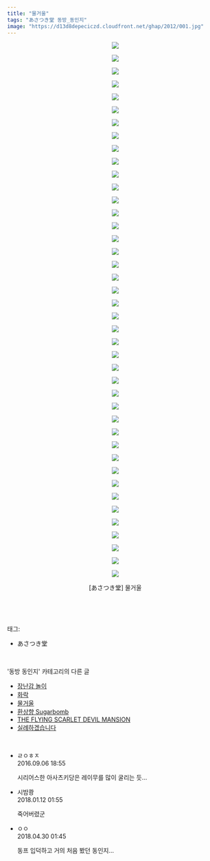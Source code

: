 ```yaml
---
title: "물거울"
tags: "あさつき堂 동방_동인지"
image: "https://d13d8depeciczd.cloudfront.net/ghap/2012/001.jpg"
---
```

<div class="article">
<p style="text-align: center; clear: none; float: none;"><img src="{{ site.imgserver12 }}/ghap/2012/001.jpg"/></p>
<p style="text-align: center; clear: none; float: none;"><img src="{{ site.imgserver12 }}/ghap/2012/002.jpg"/></p>
<p style="text-align: center; clear: none; float: none;"><img src="{{ site.imgserver12 }}/ghap/2012/003.jpg"/></p>
<p style="text-align: center; clear: none; float: none;"><img src="{{ site.imgserver12 }}/ghap/2012/004.jpg"/></p>
<p style="text-align: center; clear: none; float: none;"><img src="{{ site.imgserver12 }}/ghap/2012/005.jpg"/></p>
<p style="text-align: center; clear: none; float: none;"><img src="{{ site.imgserver12 }}/ghap/2012/006.jpg"/></p>
<p style="text-align: center; clear: none; float: none;"><img src="{{ site.imgserver12 }}/ghap/2012/007.jpg"/></p>
<p style="text-align: center; clear: none; float: none;"><img src="{{ site.imgserver12 }}/ghap/2012/008.jpg"/></p>
<p style="text-align: center; clear: none; float: none;"><img src="{{ site.imgserver12 }}/ghap/2012/009.jpg"/></p>
<p style="text-align: center; clear: none; float: none;"><img src="{{ site.imgserver12 }}/ghap/2012/010.jpg"/></p>
<p style="text-align: center; clear: none; float: none;"><img src="{{ site.imgserver12 }}/ghap/2012/011.jpg"/></p>
<p style="text-align: center; clear: none; float: none;"><img src="{{ site.imgserver12 }}/ghap/2012/012.jpg"/></p>
<p style="text-align: center; clear: none; float: none;"><img src="{{ site.imgserver12 }}/ghap/2012/013.jpg"/></p>
<p style="text-align: center; clear: none; float: none;"><img src="{{ site.imgserver12 }}/ghap/2012/014.jpg"/></p>
<p style="text-align: center; clear: none; float: none;"><img src="{{ site.imgserver12 }}/ghap/2012/015.jpg"/></p>
<p style="text-align: center; clear: none; float: none;"><img src="{{ site.imgserver12 }}/ghap/2012/016.jpg"/></p>
<p style="text-align: center; clear: none; float: none;"><img src="{{ site.imgserver12 }}/ghap/2012/017.jpg"/></p>
<p style="text-align: center; clear: none; float: none;"><img src="{{ site.imgserver12 }}/ghap/2012/018.jpg"/></p>
<p style="text-align: center; clear: none; float: none;"><img src="{{ site.imgserver12 }}/ghap/2012/019.jpg"/></p>
<p style="text-align: center; clear: none; float: none;"><img src="{{ site.imgserver12 }}/ghap/2012/020.jpg"/></p>
<p style="text-align: center; clear: none; float: none;"><img src="{{ site.imgserver12 }}/ghap/2012/021.jpg"/></p>
<p style="text-align: center; clear: none; float: none;"><img src="{{ site.imgserver12 }}/ghap/2012/022.jpg"/></p>
<p style="text-align: center; clear: none; float: none;"><img src="{{ site.imgserver12 }}/ghap/2012/023.jpg"/></p>
<p style="text-align: center; clear: none; float: none;"><img src="{{ site.imgserver12 }}/ghap/2012/024.jpg"/></p>
<p style="text-align: center; clear: none; float: none;"><img src="{{ site.imgserver12 }}/ghap/2012/025.jpg"/></p>
<p style="text-align: center; clear: none; float: none;"><img src="{{ site.imgserver12 }}/ghap/2012/026.jpg"/></p>
<p style="text-align: center; clear: none; float: none;"><img src="{{ site.imgserver12 }}/ghap/2012/027.jpg"/></p>
<p style="text-align: center; clear: none; float: none;"><img src="{{ site.imgserver12 }}/ghap/2012/028.jpg"/></p>
<p style="text-align: center; clear: none; float: none;"><img src="{{ site.imgserver12 }}/ghap/2012/029.jpg"/></p>
<p style="text-align: center; clear: none; float: none;"><img src="{{ site.imgserver12 }}/ghap/2012/030.jpg"/></p>
<p style="text-align: center; clear: none; float: none;"><img src="{{ site.imgserver12 }}/ghap/2012/031.jpg"/></p>
<p style="text-align: center; clear: none; float: none;"><img src="{{ site.imgserver12 }}/ghap/2012/032.jpg"/></p>
<p style="text-align: center; clear: none; float: none;"><img src="{{ site.imgserver12 }}/ghap/2012/033.jpg"/></p>
<p style="text-align: center; clear: none; float: none;"><img src="{{ site.imgserver12 }}/ghap/2012/034.jpg"/></p>
<p style="text-align: center; clear: none; float: none;"><img src="{{ site.imgserver12 }}/ghap/2012/035.jpg"/></p>
<p style="text-align: center; clear: none; float: none;"><img src="{{ site.imgserver12 }}/ghap/2012/036.jpg"/></p>
<p style="text-align: center; clear: none; float: none;"><img src="{{ site.imgserver12 }}/ghap/2012/037.jpg"/></p>
<p style="text-align: center; clear: none; float: none;"><img src="{{ site.imgserver12 }}/ghap/2012/038.jpg"/></p>
<p style="text-align: center; clear: none; float: none;"><img src="{{ site.imgserver12 }}/ghap/2012/039.jpg"/></p>
<p style="text-align: center; clear: none; float: none;"><img src="{{ site.imgserver12 }}/ghap/2012/040.jpg"/></p>
<p style="text-align: center; clear: none; float: none;"><img src="{{ site.imgserver12 }}/ghap/2012/041.jpg"/></p>
<p style="text-align: center; clear: none; float: none;"><img src="{{ site.imgserver12 }}/ghap/2012/042.jpg"/></p>
<p style="text-align: center; clear: none; float: none;">[あさつき堂] 물거울</p>
<p><br/></p>
</div><br/>
<div class="tagTrail">
<p>태그: </p>
<ul>
<li>あさつき堂</li>
</ul>
</div><br/>
<div class="another">
<p>'동방 동인지' 카테고리의 다른 글</p>
<ul>
<li><a href="/ghap_2014">장난감 놀이</a></li>
<li><a href="/ghap_2013">화락</a></li>
<li><a href="/ghap_2012">물거울</a></li>
<li><a href="/ghap_2011">환상향 Sugarbomb</a></li>
<li><a href="/ghap_2010">THE FLYING SCARLET DEVIL MANSION</a></li>
<li><a href="/ghap_2008">실례하겠습니다</a></li>
</ul>
</div><br/>
<div class="cb_module cb_fluid">
<div class="cb_wrt cb_profile">
<div class="comment">
<ul>
<li class="cb_thumb_off" id="comment14799910">
<div class="cb_comment_area">
<div class="cb_info_area">
<div class="cb_section">
<span class="cb_nick_name">ㄹㅇㅎㅈ</span>
</div>
<div class="cb_section">
<span class="cb_date">2016.09.06 18:55 </span>
</div>
</div>
<div class="cb_dsc_comment">
<p class="cb_dsc">
											시리어스한 아사츠키당은 레이무를 많이 굴리는 듯...
										</p>
</div>
</div></li>
<li class="cb_thumb_off" id="comment15172412">
<div class="cb_comment_area">
<div class="cb_info_area">
<div class="cb_section">
<span class="cb_nick_name">시밤쾅</span>
</div>
<div class="cb_section">
<span class="cb_date">2018.01.12 01:55 </span>
</div>
</div>
<div class="cb_dsc_comment">
<p class="cb_dsc">
											죽어버렸군
										</p>
</div>
</div></li>
<li class="cb_thumb_off" id="comment15247197">
<div class="cb_comment_area">
<div class="cb_info_area">
<div class="cb_section">
<span class="cb_nick_name">ㅇㅇ</span>
</div>
<div class="cb_section">
<span class="cb_date">2018.04.30 01:45 </span>
</div>
</div>
<div class="cb_dsc_comment">
<p class="cb_dsc">
											동프 입덕하고 거의 처음 봤던 동인지...
										</p>
</div>
</div></li>
</ul>
</div>
</div><!-- commentList close -->
</div><br/>
